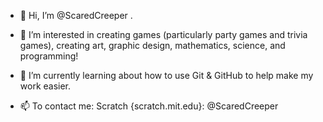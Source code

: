 - 👋 Hi, I’m @ScaredCreeper .

- 👀 I’m interested in creating games (particularly party games and trivia games), creating art, graphic design, mathematics, science, and programming!
- 🌱 I’m currently learning about how to use Git & GitHub to help make my work easier.
- 📫 To contact me:
Scratch {scratch.mit.edu}:
@ScaredCreeper

<!---
ScaredCreeper/ScaredCreeper is a ✨ special ✨ repository because its `README.md` (this file) appears on your GitHub profile.
You can click the Preview link to take a look at your changes.
--->
